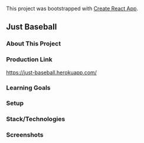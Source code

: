 This project was bootstrapped with [Create React App](https://github.com/facebook/create-react-app).

## Just Baseball


### About This Project


### Production Link

https://just-baseball.herokuapp.com/

### Learning Goals


### Setup


### Stack/Technologies


### Screenshots
